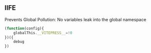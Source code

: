 ## IIFE



Prevents Global Pollution: No variables leak into the global namespace

```ts
(function(config){
    globalThis.__VITEPRESS__=!0
})({
    debug
})

```